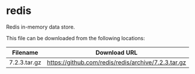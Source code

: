 redis
============
Redis in-memory data store.

This file can be downloaded from the following locations:

| Filename | Download URL |
| -------- | ------------ |
| 7.2.3.tar.gz | https://github.com/redis/redis/archive/7.2.3.tar.gz |
